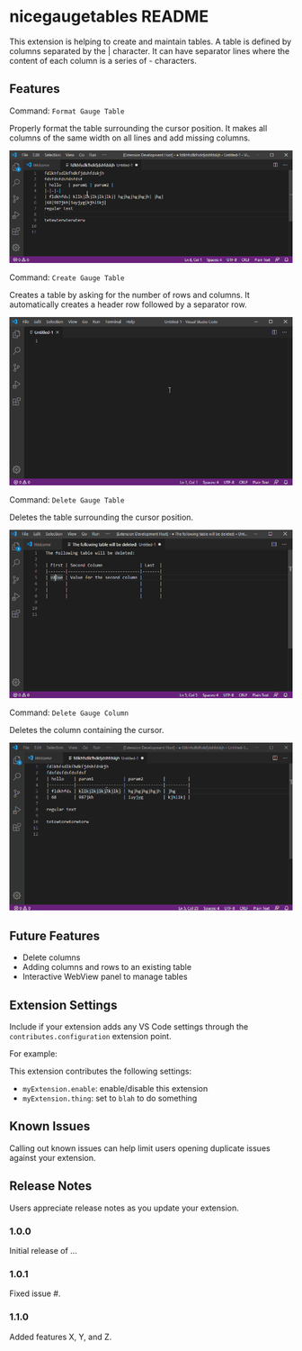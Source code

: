 # nicegaugetables README

This extension is helping to create and maintain tables.
A table is defined by columns separated by the | character. It can have separator lines where the content of each column is a series of - characters.

## Features

Command: `Format Gauge Table`

Properly format the table surrounding the cursor position. It makes all columns of the same width on all lines and add missing columns.

![Demo](formattable.gif)

Command: `Create Gauge Table`

Creates a table by asking for the number of rows and columns. It automatically creates a header row followed by a separator row.

![Demo](createtable.gif)

Command: `Delete Gauge Table`

Deletes the table surrounding the cursor position. 

![Demo](deletetable.gif)

Command: `Delete Gauge Column`

Deletes the column containing the cursor. 

![Demo](deletecolumn.gif)

## Future Features

* Delete columns
* Adding columns and rows to an existing table
* Interactive WebView panel to manage tables

## Extension Settings

Include if your extension adds any VS Code settings through the `contributes.configuration` extension point.

For example:

This extension contributes the following settings:

* `myExtension.enable`: enable/disable this extension
* `myExtension.thing`: set to `blah` to do something

## Known Issues

Calling out known issues can help limit users opening duplicate issues against your extension.

## Release Notes

Users appreciate release notes as you update your extension.

### 1.0.0

Initial release of ...

### 1.0.1

Fixed issue #.

### 1.1.0

Added features X, Y, and Z.
